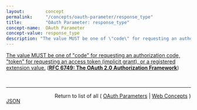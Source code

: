 ```yaml
---
layout:        concept
permalink:     "/concepts/oauth-parameter/response_type"
title:         "OAuth Parameter: response_type"
concept-name:  OAuth Parameter
concept-value: response_type
description: "The value MUST be one of \"code\" for requesting an authorization code, \"token\" for requesting an access token (implicit grant), or a registered extension value."
---
```


[The value MUST be one of "code" for requesting an authorization code, "token" for requesting an access token (implicit grant), or a registered extension value.](http://tools.ietf.org/html/rfc6749#section-3.1.1 "Read documentation for OAuth Parameter &#34;response_type&#34;") (**[RFC 6749: The OAuth 2.0 Authorization Framework](/specs/IETF/RFC/6749 "The OAuth 2.0 authorization framework enables a third-party application to obtain limited access to an HTTP service, either on behalf of a resource owner by orchestrating an approval interaction between the resource owner and the HTTP service, or by allowing the third-party application to obtain access on its own behalf. This specification replaces and obsoletes the OAuth 1.0 protocol described in RFC 5849.")**)

<br/>
<hr/>

<p style="float : left"><a href="./response_type.json" title="JSON representing this particular Web Concept value">JSON</a></p>
<p style="text-align: right">Return to list of all ( <a href="../oauth-parameter/">OAuth Parameters</a> | <a href="../">Web Concepts</a> )</p>
